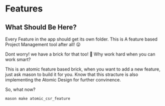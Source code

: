 # Features

## What Should Be Here?


Every Feature in the app should get its own folder. This is A feature based Project Management tool after all! 😛

Dont worry! we have a brick for that too! 🧱
Why work hard when you can work smart?

This is an atomic feature based brick, when you want to add a new feature, just ask mason to build it for you. 
Know that this stracture is also implementing the Atomic Design for further convinence. 

So, what now? 

```
mason make atomic_csr_feature
```